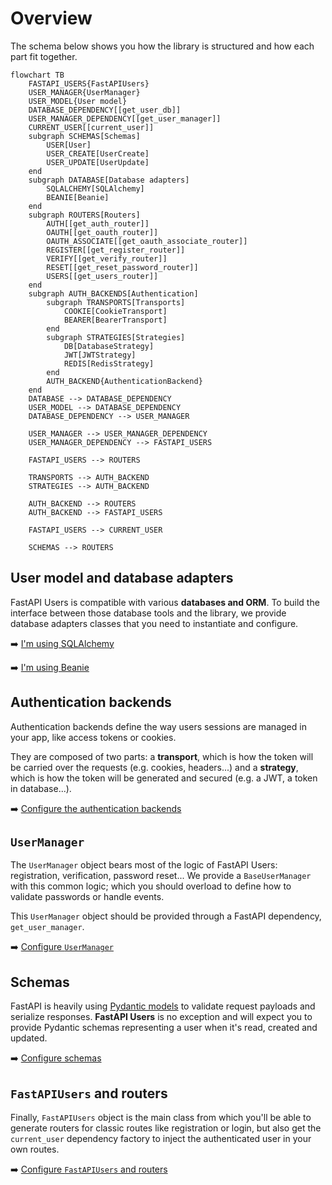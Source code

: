 # Overview

The schema below shows you how the library is structured and how each part fit together.


```mermaid
flowchart TB
    FASTAPI_USERS{FastAPIUsers}
    USER_MANAGER{UserManager}
    USER_MODEL{User model}
    DATABASE_DEPENDENCY[[get_user_db]]
    USER_MANAGER_DEPENDENCY[[get_user_manager]]
    CURRENT_USER[[current_user]]
    subgraph SCHEMAS[Schemas]
        USER[User]
        USER_CREATE[UserCreate]
        USER_UPDATE[UserUpdate]
    end
    subgraph DATABASE[Database adapters]
        SQLALCHEMY[SQLAlchemy]
        BEANIE[Beanie]
    end
    subgraph ROUTERS[Routers]
        AUTH[[get_auth_router]]
        OAUTH[[get_oauth_router]]
        OAUTH_ASSOCIATE[[get_oauth_associate_router]]
        REGISTER[[get_register_router]]
        VERIFY[[get_verify_router]]
        RESET[[get_reset_password_router]]
        USERS[[get_users_router]]
    end
    subgraph AUTH_BACKENDS[Authentication]
        subgraph TRANSPORTS[Transports]
            COOKIE[CookieTransport]
            BEARER[BearerTransport]
        end
        subgraph STRATEGIES[Strategies]
            DB[DatabaseStrategy]
            JWT[JWTStrategy]
            REDIS[RedisStrategy]
        end
        AUTH_BACKEND{AuthenticationBackend}
    end
    DATABASE --> DATABASE_DEPENDENCY
    USER_MODEL --> DATABASE_DEPENDENCY
    DATABASE_DEPENDENCY --> USER_MANAGER

    USER_MANAGER --> USER_MANAGER_DEPENDENCY
    USER_MANAGER_DEPENDENCY --> FASTAPI_USERS

    FASTAPI_USERS --> ROUTERS

    TRANSPORTS --> AUTH_BACKEND
    STRATEGIES --> AUTH_BACKEND

    AUTH_BACKEND --> ROUTERS
    AUTH_BACKEND --> FASTAPI_USERS

    FASTAPI_USERS --> CURRENT_USER

    SCHEMAS --> ROUTERS
```

## User model and database adapters

FastAPI Users is compatible with various **databases and ORM**. To build the interface between those database tools and the library, we provide database adapters classes that you need to instantiate and configure.

➡️ [I'm using SQLAlchemy](databases/sqlalchemy.md)

➡️ [I'm using Beanie](databases/beanie.md)

## Authentication backends

Authentication backends define the way users sessions are managed in your app, like access tokens or cookies.

They are composed of two parts: a **transport**, which is how the token will be carried over the requests (e.g. cookies, headers...) and a **strategy**, which is how the token will be generated and secured (e.g. a JWT, a token in database...).

➡️ [Configure the authentication backends](authentication/index.md)

## `UserManager`

The `UserManager` object bears most of the logic of FastAPI Users: registration, verification, password reset... We provide a `BaseUserManager` with this common logic; which you should overload to define how to validate passwords or handle events.

This `UserManager` object should be provided through a FastAPI dependency, `get_user_manager`.

➡️ [Configure `UserManager`](user-manager.md)

## Schemas

FastAPI is heavily using [Pydantic models](https://pydantic-docs.helpmanual.io/) to validate request payloads and serialize responses. **FastAPI Users** is no exception and will expect you to provide Pydantic schemas representing a user when it's read, created and updated.

➡️ [Configure schemas](schemas.md)

## `FastAPIUsers` and routers

Finally, `FastAPIUsers` object is the main class from which you'll be able to generate routers for classic routes like registration or login, but also get the `current_user` dependency factory to inject the authenticated user in your own routes.

➡️ [Configure `FastAPIUsers` and routers](routers/index.md)
